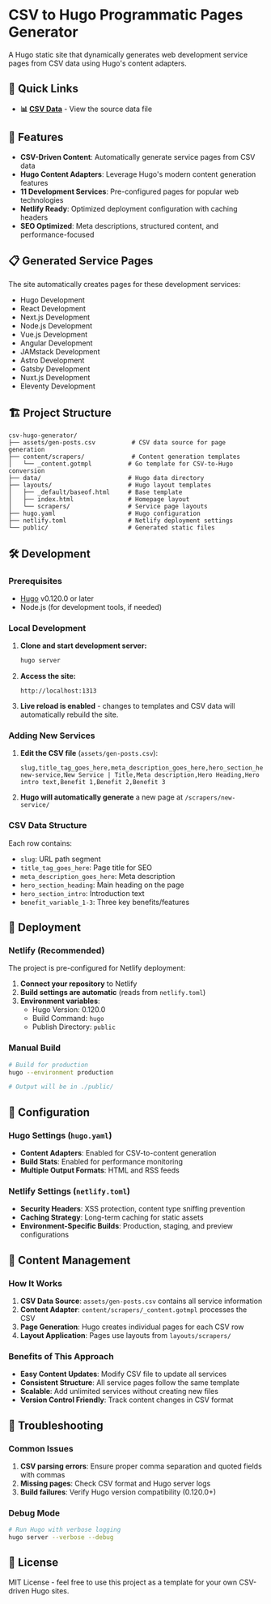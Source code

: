 # CSV to Hugo Programmatic Pages Generator

A Hugo static site that dynamically generates web development service pages from CSV data using Hugo's content adapters.

## 🔗 Quick Links

- **📊 [CSV Data](assets/gen-posts.csv)** - View the source data file

## 🚀 Features

- **CSV-Driven Content**: Automatically generate service pages from CSV data
- **Hugo Content Adapters**: Leverage Hugo's modern content generation features
- **11 Development Services**: Pre-configured pages for popular web technologies
- **Netlify Ready**: Optimized deployment configuration with caching headers
- **SEO Optimized**: Meta descriptions, structured content, and performance-focused

## 📋 Generated Service Pages

The site automatically creates pages for these development services:
- Hugo Development
- React Development  
- Next.js Development
- Node.js Development
- Vue.js Development
- Angular Development
- JAMstack Development
- Astro Development
- Gatsby Development
- Nuxt.js Development
- Eleventy Development

## 🏗️ Project Structure

```
csv-hugo-generator/
├── assets/gen-posts.csv          # CSV data source for page generation
├── content/scrapers/             # Content generation templates
│   └── _content.gotmpl          # Go template for CSV-to-Hugo conversion
├── data/                        # Hugo data directory
├── layouts/                     # Hugo layout templates
│   ├── _default/baseof.html     # Base template
│   ├── index.html               # Homepage layout
│   └── scrapers/                # Service page layouts
├── hugo.yaml                    # Hugo configuration
├── netlify.toml                 # Netlify deployment settings
└── public/                      # Generated static files
```

## 🛠️ Development

### Prerequisites

- [Hugo](https://gohugo.io/installation/) v0.120.0 or later
- Node.js (for development tools, if needed)

### Local Development

1. **Clone and start development server:**
   ```bash
   hugo server
   ```

2. **Access the site:**
   ```
   http://localhost:1313
   ```

3. **Live reload is enabled** - changes to templates and CSV data will automatically rebuild the site.

### Adding New Services

1. **Edit the CSV file** (`assets/gen-posts.csv`):
   ```csv
   slug,title_tag_goes_here,meta_description_goes_here,hero_section_heading,hero_section_intro,benefit_variable_1,benefit_variable_2,benefit_variable_3
   new-service,New Service | Title,Meta description,Hero Heading,Hero intro text,Benefit 1,Benefit 2,Benefit 3
   ```

2. **Hugo will automatically generate** a new page at `/scrapers/new-service/`

### CSV Data Structure

Each row contains:
- `slug`: URL path segment
- `title_tag_goes_here`: Page title for SEO
- `meta_description_goes_here`: Meta description
- `hero_section_heading`: Main heading on the page
- `hero_section_intro`: Introduction text
- `benefit_variable_1-3`: Three key benefits/features

## 🚀 Deployment

### Netlify (Recommended)

The project is pre-configured for Netlify deployment:

1. **Connect your repository** to Netlify
2. **Build settings are automatic** (reads from `netlify.toml`)
3. **Environment variables**: 
   - Hugo Version: 0.120.0
   - Build Command: `hugo`
   - Publish Directory: `public`

### Manual Build

```bash
# Build for production
hugo --environment production

# Output will be in ./public/
```

## 🔧 Configuration

### Hugo Settings (`hugo.yaml`)

- **Content Adapters**: Enabled for CSV-to-content generation
- **Build Stats**: Enabled for performance monitoring
- **Multiple Output Formats**: HTML and RSS feeds

### Netlify Settings (`netlify.toml`)

- **Security Headers**: XSS protection, content type sniffing prevention
- **Caching Strategy**: Long-term caching for static assets
- **Environment-Specific Builds**: Production, staging, and preview configurations

## 📝 Content Management

### How It Works

1. **CSV Data Source**: `assets/gen-posts.csv` contains all service information
2. **Content Adapter**: `content/scrapers/_content.gotmpl` processes the CSV
3. **Page Generation**: Hugo creates individual pages for each CSV row
4. **Layout Application**: Pages use layouts from `layouts/scrapers/`

### Benefits of This Approach

- **Easy Content Updates**: Modify CSV file to update all services
- **Consistent Structure**: All service pages follow the same template
- **Scalable**: Add unlimited services without creating new files
- **Version Control Friendly**: Track content changes in CSV format

## 🐛 Troubleshooting

### Common Issues

1. **CSV parsing errors**: Ensure proper comma separation and quoted fields with commas
2. **Missing pages**: Check CSV format and Hugo server logs
3. **Build failures**: Verify Hugo version compatibility (0.120.0+)

### Debug Mode

```bash
# Run Hugo with verbose logging
hugo server --verbose --debug
```

## 📄 License

MIT License - feel free to use this project as a template for your own CSV-driven Hugo sites.